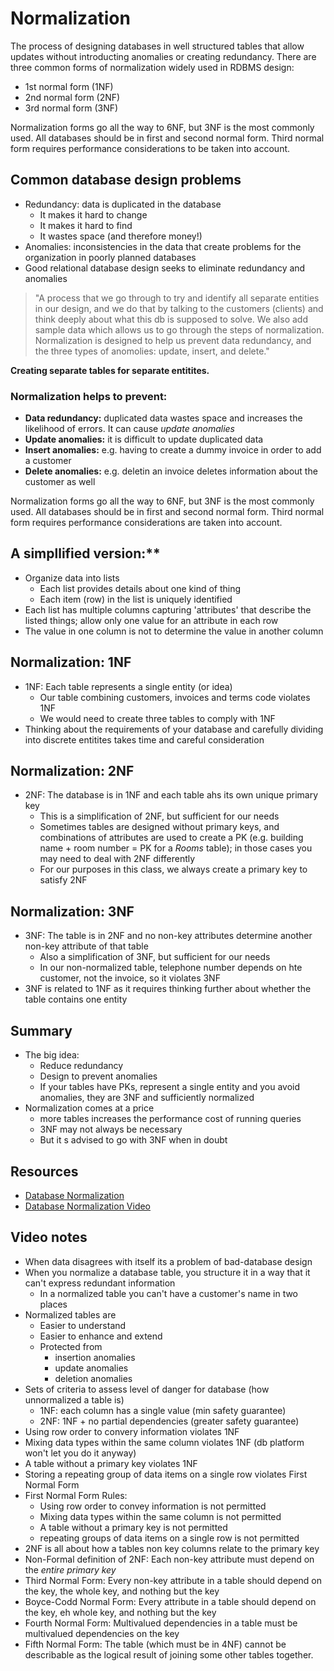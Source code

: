 # Normalization
The process of designing databases in well structured tables that allow updates without introducting anomalies or creating redundancy. There are three common forms of normalization widely used in RDBMS design:
- 1st normal form (1NF)
- 2nd normal form (2NF)
- 3rd normal form (3NF)

Normalization forms go all the way to 6NF, but 3NF is the most commonly used. All databases should be in first and second normal form. Third normal form requires performance considerations to be taken into account.

## Common database design problems
- Redundancy: data is duplicated in the database
  - It makes it hard to change
  - It makes it hard to find
  - It wastes space (and therefore money!)
- Anomalies: inconsistencies in the data that create problems for the organization in poorly planned databases
- Good relational database design seeks to eliminate redundancy and anomalies

>"A process that we go through to try and identify all separate entities in our design, and we do that by talking to the customers (clients) and think deeply about what this db is supposed to solve. We also add sample data which allows us to go through the steps of normalization.
Normalization is designed to help us prevent data redundancy, and the three types of anomolies: update, insert, and delete."

**Creating separate tables for separate entitites.**

### Normalization helps to prevent:
- **Data redundancy:** duplicated data wastes space and increases the likelihood of errors. It can cause *update anomalies*
- **Update anomalies:** it is difficult to update duplicated data
- **Insert anomalies:** e.g. having to create a dummy invoice in order to add a customer
- **Delete anomalies:** e.g. deletin an invoice deletes information about the customer as well

Normalization forms go all the way to 6NF, but 3NF is the most commonly used. All databases should be in first and second normal form. Third normal form requires performance considerations are taken into account.

## A simpllified version:**
- Organize data into lists
  - Each list provides details about one kind of thing
  - Each item (row) in the list is uniquely identified
- Each list has multiple columns capturing 'attributes' that describe the listed things; allow only one value for an attribute in each row
- The value in one column is not to determine the value in another column

## Normalization: 1NF
- 1NF: Each table represents a single entity (or idea)
  - Our table combining customers, invoices and terms code violates 1NF
  - We would need to create three tables to comply with 1NF
- Thinking about the requirements of your database and carefully dividing into discrete entitites takes time and careful consideration

## Normalization: 2NF
- 2NF: The database is in 1NF and each table ahs its own unique primary key
  - This is a simplification of 2NF, but sufficient for our needs
  - Sometimes tables are designed without primary keys, and combinations of attributes are used to create a PK (e.g. building name + room number = PK for a *Rooms* table); in those cases you may need to deal with 2NF differently
  - For our purposes in this class, we always create a primary key to satisfy 2NF

## Normalization: 3NF
- 3NF: The table is in 2NF and no non-key attributes determine another non-key attribute of that table
  - Also a simplification of 3NF, but sufficient for our needs
  - In our non-normalized table, telephone number depends on hte customer, not the invoice, so it violates 3NF
- 3NF is related to 1NF as it requires thinking further about whether the table contains one entity

## Summary
- The big idea:
  - Reduce redundancy
  - Design to prevent anomalies
  - If your tables have PKs, represent a single entity and you avoid anomalies, they are 3NF and sufficiently normalized
- Normalization comes at a price
  - more tables increases the performance cost of running queries
  - 3NF may not always be necessary
  - But it s advised to go with 3NF when in doubt

## Resources
- [Database Normalization](https://en.wikipedia.org/wiki/Database_normalization)
- [Database Normalization Video](https://www.youtube.com/watch?v=GFQaEYEc8_8&t=3s)


## Video notes
- When data disagrees with itself its a problem of bad-database design
- When you normalize a database table, you structure it in a way that it can't express redundant information
  - In a normalized table you can't have a customer's name in two places
- Normalized tables are
  - Easier to understand
  - Easier to enhance and extend
  - Protected from
    - insertion anomalies
    - update anomalies
    - deletion anomalies
- Sets of criteria to assess level of danger for database (how unnormalized a table is)
  - 1NF: each column has a single value (min safety guarantee)
  - 2NF: 1NF + no partial dependencies (greater safety guarantee)
- Using row order to convery information violates 1NF
- Mixing data types within the same column violates 1NF (db platform won't let you do it anyway)
- A table without a primary key violates 1NF
- Storing a repeating group of data items on a single row violates First Normal Form
- First Normal Form Rules:
  - Using row order to convey information is not permitted
  - Mixing data types within the same column is not permitted
  - A table without a primary key is not permitted
  - repeating groups of data items on a single row is not permitted
- 2NF is all about how a tables non key columns relate to the primary key
- Non-Formal definition of 2NF: Each non-key attribute must depend on the *entire primary key*
- Third Normal Form: Every non-key attribute in a table should depend on the key, the whole key, and nothing but the key
- Boyce-Codd Normal Form: Every attribute in a table should depend on the key, eh whole key, and nothing but the key
- Fourth Normal Form: Multivalued dependencies in a table must be multivalued dependencies on the key
- Fifth Normal Form: The table (which must be in 4NF) cannot be describable as the logical result of joining some other tables together.